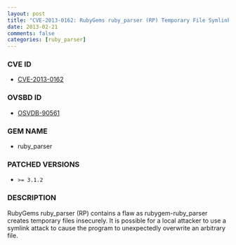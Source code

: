 ```yaml
---
layout: post
title: "CVE-2013-0162: RubyGems ruby_parser (RP) Temporary File Symlink Arbitrary File Overwrite"
date: 2013-02-21
comments: false
categories: [ruby_parser]
---
```



### CVE ID

* [CVE-2013-0162](http://osvdb.org/show/osvdb/90561)



### OVSBD ID

* [OSVDB-90561](http://osvdb.org/show/osvdb/90561)


### GEM NAME

* ruby_parser


### PATCHED VERSIONS


* `>= 3.1.2`


### DESCRIPTION

RubyGems ruby_parser (RP) contains a flaw as rubygem-ruby_parser creates temporary files insecurely. It is possible for a local attacker to use a symlink attack to cause the program to unexpectedly overwrite an arbitrary file.
